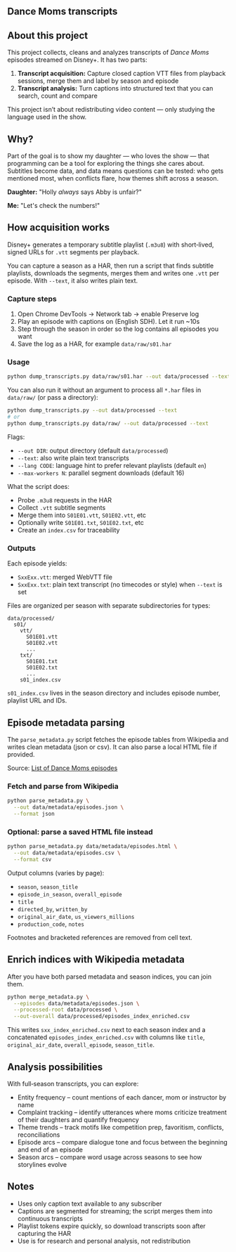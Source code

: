 ## Dance Moms transcripts

## About this project
This project collects, cleans and analyzes transcripts of *Dance Moms* episodes streamed on Disney+. It has two parts:

1. **Transcript acquisition:** Capture closed caption VTT files from playback sessions, merge them and label by season and episode
2. **Transcript analysis:** Turn captions into structured text that you can search, count and compare

This project isn’t about redistributing video content — only studying the language used in the show. 

## Why?
Part of the goal is to show my daughter — who loves the show — that programming can be a tool for exploring the things she cares about. Subtitles become data, and data means questions can be tested: who gets mentioned most, when conflicts flare, how themes shift across a season.

**Daughter:** "Holly *always* says Abby is unfair?"

**Me:** "Let's check the numbers!"

## How acquisition works
Disney+ generates a temporary subtitle playlist (`.m3u8`) with short‑lived, signed URLs for `.vtt` segments per playback.

You can capture a season as a HAR, then run a script that finds subtitle playlists, downloads the segments, merges them and writes one `.vtt` per episode. With `--text`, it also writes plain text.

### Capture steps
1. Open Chrome DevTools → Network tab → enable Preserve log
2. Play an episode with captions on (English SDH). Let it run ~10s
3. Step through the season in order so the log contains all episodes you want
4. Save the log as a HAR, for example `data/raw/s01.har`

### Usage
```bash
python dump_transcripts.py data/raw/s01.har --out data/processed --text
```

You can also run it without an argument to process all `*.har` files in `data/raw/` (or pass a directory):
```bash
python dump_transcripts.py --out data/processed --text
# or
python dump_transcripts.py data/raw/ --out data/processed --text
```

Flags:
- `--out DIR`: output directory (default `data/processed`)
- `--text`: also write plain text transcripts
- `--lang CODE`: language hint to prefer relevant playlists (default `en`)
- `--max-workers N`: parallel segment downloads (default 16)

What the script does:
- Probe `.m3u8` requests in the HAR
- Collect `.vtt` subtitle segments
- Merge them into `S01E01.vtt`, `S01E02.vtt`, etc
- Optionally write `S01E01.txt`, `S01E02.txt`, etc
- Create an `index.csv` for traceability

### Outputs
Each episode yields:
- `SxxExx.vtt`: merged WebVTT file
- `SxxExx.txt`: plain text transcript (no timecodes or style) when `--text` is set

Files are organized per season with separate subdirectories for types:

```
data/processed/
  s01/
    vtt/
      S01E01.vtt
      S01E02.vtt
      ...
    txt/
      S01E01.txt
      S01E02.txt
      ...
    s01_index.csv
```

`s01_index.csv` lives in the season directory and includes episode number, playlist URL and IDs.

## Episode metadata parsing
The `parse_metadata.py` script fetches the episode tables from Wikipedia and writes clean metadata (json or csv). It can also parse a local HTML file if provided.

Source: [List of Dance Moms episodes](https://en.wikipedia.org/wiki/List_of_Dance_Moms_episodes)

### Fetch and parse from Wikipedia
```bash
python parse_metadata.py \
  --out data/metadata/episodes.json \
  --format json
```

### Optional: parse a saved HTML file instead
```bash
python parse_metadata.py data/metadata/episodes.html \
  --out data/metadata/episodes.csv \
  --format csv
```

Output columns (varies by page):
- `season`, `season_title`
- `episode_in_season`, `overall_episode`
- `title`
- `directed_by`, `written_by`
- `original_air_date`, `us_viewers_millions`
- `production_code`, `notes`

Footnotes and bracketed references are removed from cell text.

## Enrich indices with Wikipedia metadata
After you have both parsed metadata and season indices, you can join them.

```bash
python merge_metadata.py \
  --episodes data/metadata/episodes.json \
  --processed-root data/processed \
  --out-overall data/processed/episodes_index_enriched.csv
```

This writes `sxx_index_enriched.csv` next to each season index and a concatenated `episodes_index_enriched.csv` with columns like `title`, `original_air_date`, `overall_episode`, `season_title`.

## Analysis possibilities
With full‑season transcripts, you can explore:
- Entity frequency – count mentions of each dancer, mom or instructor by name
- Complaint tracking – identify utterances where moms criticize treatment of their daughters and quantify frequency
- Theme trends – track motifs like competition prep, favoritism, conflicts, reconciliations
- Episode arcs – compare dialogue tone and focus between the beginning and end of an episode
- Season arcs – compare word usage across seasons to see how storylines evolve

## Notes
- Uses only caption text available to any subscriber
- Captions are segmented for streaming; the script merges them into continuous transcripts
- Playlist tokens expire quickly, so download transcripts soon after capturing the HAR
- Use is for research and personal analysis, not redistribution